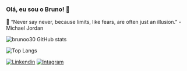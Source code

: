 ### Olá, eu sou o Bruno! 👾
🧠 “Never say never, because limits, like fears, are often just an illusion.” - Michael Jordan

![brunoo30 GitHub stats](https://github-readme-stats.vercel.app/api?username=brunoo30&show_icons=true&theme=radical)


![Top Langs](https://github-readme-stats.vercel.app/api/top-langs/?username=brunoo30&hide_progress=true)

[![Linkendin](		https://img.shields.io/badge/LinkedIn-0077B5?style=for-the-badge&logo=linkedin&logoColor=white)](https://www.linkedin.com/in/bruno-tadeu-12a78a214)
[![Intagram](		https://img.shields.io/badge/Instagram-E4405F?style=for-the-badge&logo=instagram&logoColor=white)](https://www.instagram.com/brunoo46_/)



